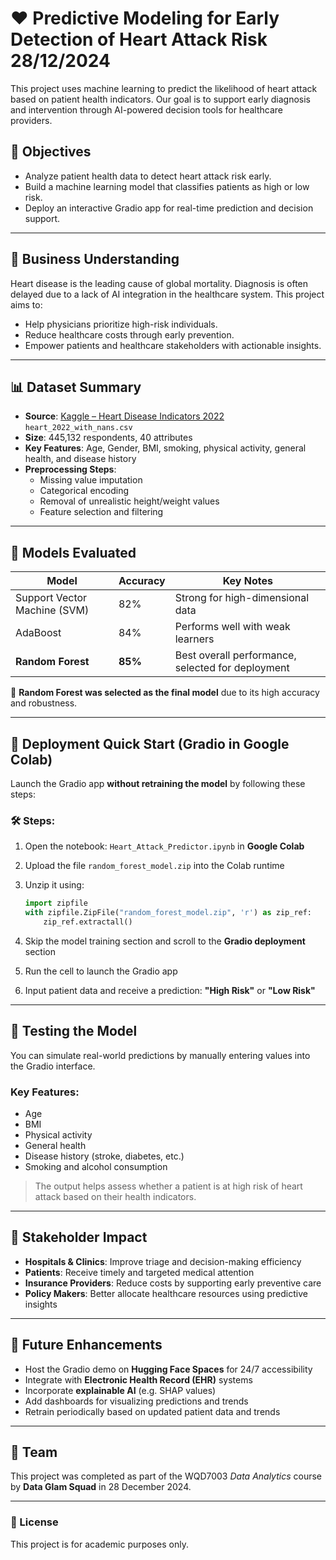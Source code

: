 # ❤️ Predictive Modeling for Early Detection of Heart Attack Risk 28/12/2024

This project uses machine learning to predict the likelihood of heart attack based on patient health indicators. Our goal is to support early diagnosis and intervention through AI-powered decision tools for healthcare providers.

## 🎯 Objectives

- Analyze patient health data to detect heart attack risk early.
- Build a machine learning model that classifies patients as high or low risk.
- Deploy an interactive Gradio app for real-time prediction and decision support.

---

## 🧠 Business Understanding

Heart disease is the leading cause of global mortality. Diagnosis is often delayed due to a lack of AI integration in the healthcare system. This project aims to:

- Help physicians prioritize high-risk individuals.
- Reduce healthcare costs through early prevention.
- Empower patients and healthcare stakeholders with actionable insights.

---

## 📊 Dataset Summary

- **Source**: [Kaggle – Heart Disease Indicators 2022](https://www.kaggle.com/datasets) `heart_2022_with_nans.csv`
- **Size**: 445,132 respondents, 40 attributes
- **Key Features**: Age, Gender, BMI, smoking, physical activity, general health, and disease history
- **Preprocessing Steps**:
  - Missing value imputation
  - Categorical encoding
  - Removal of unrealistic height/weight values
  - Feature selection and filtering

---

## 🤖 Models Evaluated

| Model             | Accuracy | Key Notes                                      |
|------------------|----------|------------------------------------------------|
| Support Vector Machine (SVM) | 82%      | Strong for high-dimensional data            |
| AdaBoost          | 84%      | Performs well with weak learners              |
| **Random Forest** | **85%**  | Best overall performance, selected for deployment |

📌 **Random Forest was selected as the final model** due to its high accuracy and robustness.

---

## 🚀 Deployment Quick Start (Gradio in Google Colab)

Launch the Gradio app **without retraining the model** by following these steps:

### 🛠️ Steps:
1. Open the notebook: `Heart_Attack_Predictor.ipynb` in **Google Colab**
2. Upload the file `random_forest_model.zip` into the Colab runtime
3. Unzip it using:

   ```python
   import zipfile
   with zipfile.ZipFile("random_forest_model.zip", 'r') as zip_ref:
       zip_ref.extractall()
   
4. Skip the model training section and scroll to the **Gradio deployment** section  
5. Run the cell to launch the Gradio app  
6. Input patient data and receive a prediction: **"High Risk"** or **"Low Risk"**

---

## 🧪 Testing the Model

You can simulate real-world predictions by manually entering values into the Gradio interface.

### Key Features:
- Age  
- BMI  
- Physical activity  
- General health  
- Disease history (stroke, diabetes, etc.)  
- Smoking and alcohol consumption  

> The output helps assess whether a patient is at high risk of heart attack based on their health indicators.

---

## 🏥 Stakeholder Impact

- **Hospitals & Clinics**: Improve triage and decision-making efficiency  
- **Patients**: Receive timely and targeted medical attention  
- **Insurance Providers**: Reduce costs by supporting early preventive care  
- **Policy Makers**: Better allocate healthcare resources using predictive insights  

---

## 🔮 Future Enhancements

- Host the Gradio demo on **Hugging Face Spaces** for 24/7 accessibility  
- Integrate with **Electronic Health Record (EHR)** systems  
- Incorporate **explainable AI** (e.g. SHAP values)  
- Add dashboards for visualizing predictions and trends  
- Retrain periodically based on updated patient data and trends 

---

## 👥 Team

This project was completed as part of the WQD7003 *Data Analytics* course by **Data Glam Squad** in 28 December 2024.

---

### 📄 License

This project is for academic purposes only.
